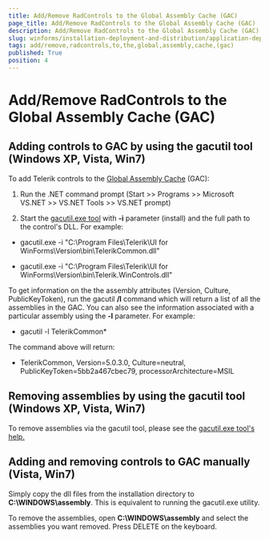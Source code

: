 ```yaml
---
title: Add/Remove RadControls to the Global Assembly Cache (GAC)
page_title: Add/Remove RadControls to the Global Assembly Cache (GAC)
description: Add/Remove RadControls to the Global Assembly Cache (GAC)
slug: winforms/installation-deployment-and-distribution/application-deploymentadd-remove-radcontrols-to-the-global-assembly-cache-(gac)
tags: add/remove,radcontrols,to,the,global,assembly,cache,(gac)
published: True
position: 4
---
```


# Add/Remove RadControls to the Global Assembly Cache (GAC)



## Adding controls to GAC by using the gacutil tool (Windows XP, Vista, Win7)

To add Telerik controls to the [Global Assembly Cache](http://msdn.microsoft.com/en-us/library/yf1d93sz%28VS.71%29.aspx) (GAC):
        

1. Run the .NET command prompt (Start >> Programs >> Microsoft VS.NET >> VS.NET Tools >> VS.NET prompt)

1. Start the [gacutil.exe tool](http://msdn.microsoft.com/en-us/library/ex0ss12c%28VS.80%29.aspx) with __-i__ parameter (install) and the full path to the control's DLL. For example:

 * gacutil.exe -i "C:\Program Files\Telerik\UI for WinForms\Version\bin\TelerikCommon.dll"
 
 * gacutil.exe -i "C:\Program Files\Telerik\UI for WinForms\Version\bin\Telerik.WinControls.dll"

To get information on the the assembly attributes (Version, Culture, PublicKeyToken), run the gacutil __/l__ command which will return a list of all the assemblies in the GAC. You can also see the information associated with a particular assembly using the __-l__ parameter. For example:
        
 * gacutil -l TelerikCommon*

The command above will return:

 * TelerikCommon, Version=5.0.3.0, Culture=neutral, PublicKeyToken=5bb2a467cbec79, processorArchitecture=MSIL

## Removing assemblies by using the gacutil tool (Windows XP, Vista, Win7)

To remove assemblies via the gacutil tool, please see the [gacutil.exe tool's help.](http://msdn.microsoft.com/en-us/library/ex0ss12c%28VS.80%29.aspx)

## Adding and removing controls to GAC manually (Vista, Win7)

Simply copy the dll files from the installation directory to __C:\WINDOWS\assembly__. This is equivalent to running the gacutil.exe utility.
        

To remove the assemblies, open __C:\WINDOWS\assembly__ and select the assemblies you want removed. Press DELETE on the keyboard.
        
